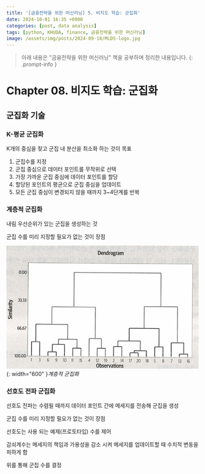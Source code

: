 ```yaml
---
title: '[금융전략을 위한 머신러닝] 5. 비지도 학습: 군집화'
date: 2024-10-01 16:35 +0900
categories: [post, data analysis]
tags: [python, KHUDA, finance, 금융전략을 위한 머신러닝]
image: /assets/img/posts/2024-09-18/MLDS-logo.jpg
---
```



> 아래 내용은 "금융전략을 위한 머신러닝" 책을 공부하며 정리한 내용입니다. 
{: .prompt-info }

# Chapter 08. 비지도 학습: 군집화

## 군집화 기술

### K-평균 군집화

K개의 중심을 찾고 군집 내 분산을 최소화 하는 것이 목표

1. 군집수를 지정
2. 군집 중심으로 데이터 포인트를 무작위로 선택
3. 가장 가까운 군집 중심에 데이터 포인트를 할당
4. 할당된 포인트의 평균으로 군집 중심을 업데이트
5. 모든 군집 중심이 변경되지 않을 때까지 3~4단계를 반복

### 계층적 군집화

내림 우선순위가 있는 군집을 생성하는 것

군집 수를 미리 지정할 필요가 없는 것이 장점

![계층적군집화](/assets/img/posts/2024-10-01/계층적군집화.png){: width="600" }_계층적 군집화_

### 선호도 전파 군집화

선호도 전파는 수렴될 때까지 데이터 포인트 간에 메세지를 전송해 군집을 생성

군집 수를 미리 지정할 필요가 없는 것이 장점

선호도는 사용 되는 예제(프로토타입) 수를 제어

감쇠계수는 메세지의 책임과 가용성을 감소 시켜 메세지를 업데이트할 때 수치적 변동을 피하게 함

위를 통해 군집 수를 결정